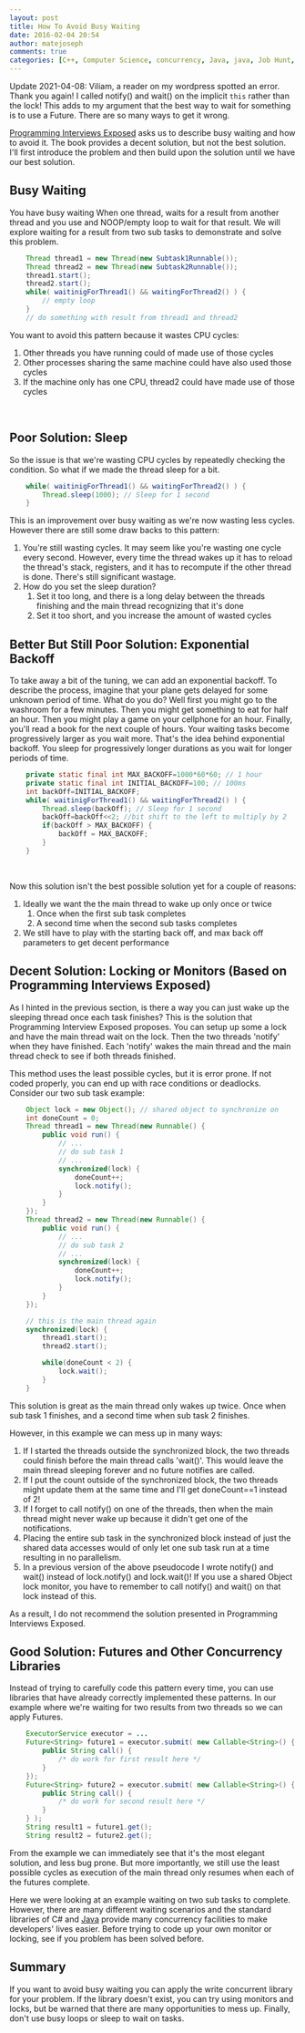 ```yaml
---
layout: post
title: How To Avoid Busy Waiting
date: 2016-02-04 20:54
author: matejoseph
comments: true
categories: [C++, Computer Science, concurrency, Java, java, Job Hunt, Programming]
---
```

Update 2021-04-08: Viliam, a reader on my wordpress spotted an error.
Thank you again!
I called notify() and wait() on the implicit `this` rather than the lock!
This adds to my argument that the best way to wait for something is to use a Future. There are so many ways to get it wrong.

<a href="http://www.amazon.com/Programming-Interviews-Exposed-Secrets-Landing/dp/1118261364/ref=sr_1_1?ie=UTF8&qid=1454104897&sr=8-1&keywords=programming+interviews+exposed">Programming Interviews Exposed</a> asks us to describe busy waiting and how to avoid it. The book provides a decent solution, but not the best solution. I'll first introduce the problem and then build upon the solution until we have our best solution.
<h2>Busy Waiting</h2>
You have busy waiting When one thread, waits for a result from another thread and you use and NOOP/empty loop to wait for that result. We will explore waiting for a result from two sub tasks to demonstrate and solve this problem.

```java
    Thread thread1 = new Thread(new Subtask1Runnable());
    Thread thread2 = new Thread(new Subtask2Runnable());
    thread1.start();
    thread2.start();
    while( waitinigForThread1() && waitingForThread2() ) {
        // empty loop
    }
    // do something with result from thread1 and thread2
```

You want to avoid this pattern because it wastes CPU cycles:
<ol>
	<li>Other threads you have running could of made use of those cycles</li>
	<li>Other processes sharing the same machine could have also used those cycles</li>
	<li>If the machine only has one CPU, thread2 could have made use of those cycles</li>
</ol>
&nbsp;
<h2>Poor Solution: Sleep</h2>
So the issue is that we're wasting CPU cycles by repeatedly checking the condition. So what if we made the thread sleep for a bit.

```java
    while( waitinigForThread1() && waitingForThread2() ) {
        Thread.sleep(1000); // Sleep for 1 second
    }
```

This is an improvement over busy waiting as we're now wasting less cycles. However
there are still some draw backs to this pattern:
<ol>
	<li>You're still wasting cycles. It may seem like you're wasting one cycle every
second. However, every time the thread wakes up it has to reload the thread's stack, registers, and it has to recompute if the other thread is done. There's still significant wastage.</li>
	<li>How do you set the sleep duration?
<ol>
	<li>Set it too long, and there is a long delay between the threads finishing and
the main thread recognizing that it's done</li>
	<li>Set it too short, and you increase the amount of wasted cycles</li>
</ol>
</li>
</ol>
<h2>Better But Still Poor Solution: Exponential Backoff</h2>
To take away a bit of the tuning, we can add an exponential backoff. To describe the process, imagine that your plane gets delayed for some unknown period of time. What do you do? Well first you might go to the washroom for a few minutes. Then you might get something to eat for half an hour. Then you might play a game on your cellphone for an hour. Finally, you'll read a book for the next couple of hours. Your waiting tasks become progressively larger as you wait more. That's the idea behind exponential backoff. You sleep for progressively longer durations as you wait for longer periods of time.

```java
    private static final int MAX_BACKOFF=1000*60*60; // 1 hour
    private static final int INITIAL_BACKOFF=100; // 100ms
    int backOff=INITIAL_BACKOFF;
    while( waitinigForThread1() && waitingForThread2() ) {
        Thread.sleep(backOff); // Sleep for 1 second
        backOff=backOff<<2; //bit shift to the left to multiply by 2
        if(backOff > MAX_BACKOFF) {
            backOff = MAX_BACKOFF;
        }
    }
```

&nbsp;

Now this solution isn't the best possible solution yet for a couple of reasons:
<ol>
	<li>Ideally we want the the main thread to wake up only once or twice
<ol>
	<li>Once when the first sub task completes</li>
	<li>A second time when the second sub tasks completes</li>
</ol>
</li>
	<li>We still have to play with the starting back off, and max back off parameters to get decent performance</li>
</ol>
<h2>Decent Solution: Locking or Monitors (Based on Programming Interviews Exposed)</h2>
As I hinted in the previous section, is there a way you can just wake up the sleeping thread once each task finishes? This is the solution that Programming Interview Exposed proposes. You can setup up some a lock and have the main thread wait on the lock. Then the two threads 'notify' when they have finished. Each 'notify' wakes the main thread and the main thread check to see if both threads finished.

This method uses the least possible cycles, but it is error prone. If not coded properly, you can end up with race conditions or deadlocks. Consider our two sub task example:

```java
    Object lock = new Object(); // shared object to synchronize on
    int doneCount = 0;
    Thread thread1 = new Thread(new Runnable() {
        public void run() {
            // ...
            // do sub task 1
            // ...
            synchronized(lock) {
                doneCount++;
                lock.notify();
            }
        }
    });
    Thread thread2 = new Thread(new Runnable() {
        public void run() {
            // ...
            // do sub task 2
            // ...
            synchronized(lock) {
                doneCount++;
                lock.notify();
            }
        }
    });

    // this is the main thread again
    synchronized(lock) {
        thread1.start();
        thread2.start();

        while(doneCount < 2) {
            lock.wait();
        }
    }
```

This solution is great as the main thread only wakes up twice. Once when sub task 1 finishes, and a second time when sub task 2 finishes.

However, in this example we can mess up in many ways:
<ol>
	<li>If I started the threads outside the synchronized block, the two threads
could finish before the main thread calls 'wait()'. This would leave the main thread sleeping forever and no future notifies are called.</li>
	<li>If I put the count outside of the synchronized block, the two threads might
update them at the same time and I'll get doneCount==1 instead of 2!</li>
	<li>If I forget to call notify() on one of the threads, then when the main thread
might never wake up because it didn't get one of the notifications.</li>
	<li>Placing the entire sub task in the synchronized block instead of just the
shared data accesses would of only let one sub task run at a time resulting in
no parallelism.</li>
  <li>In a previous version of the above pseudocode I wrote notify() and wait() instead of lock.notify() and lock.wait()! If you use a shared Object lock monitor, you have to remember to call notify() and wait() on that lock instead of this.</li>
</ol>
As a result, I do not recommend the solution presented in Programming Interviews Exposed.
<h2>Good Solution: Futures and Other Concurrency Libraries</h2>
Instead of trying to carefully code this pattern every time, you can use libraries that have already correctly implemented these patterns. In our example where we're waiting for two results from two threads so we can apply Futures.

```java
    ExecutorService executor = ...
    Future<String> future1 = executor.submit( new Callable<String>() {
        public String call() {
            /* do work for first result here */
        }
    });
    Future<String> future2 = executor.submit( new Callable<String>() {
        public String call() {
            /* do work for second result here */
        }
    } );
    String result1 = future1.get();
    String result2 = future2.get();
```

From the example we can immediately see that it's the most elegant solution, and less bug prone. But more importantly, we still use the least possible cycles as execution of the main thread only resumes when each of the futures complete.

Here we were looking at an example waiting on two sub tasks to complete. However, there are many different waiting scenarios and the standard libraries of C# and <a href="https://docs.oracle.com/javase/7/docs/api/java/util/concurrent/package-summary.html">Java</a> provide many concurrency facilities to make developers' lives easier. Before trying to code up your own monitor or locking, see if you problem has been solved before.
<h2>Summary</h2>
If you want to avoid busy waiting you can apply the write concurrent library for your problem. If the library doesn't exist, you can try using monitors and locks, but be warned that there are many opportunities to mess up. Finally, don't use busy loops or sleep to wait on tasks.

<script src="https://utteranc.es/client.js"
        repo="josephmate/josephmate.github.io"
        issue-number="12"
        theme="github-light"
        crossorigin="anonymous"
        async>
</script>